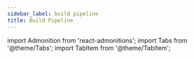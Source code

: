 ```yaml
---
sidebar_label: build pipeline
title: Build Pipeline
---
```

import Admonition from 'react-admonitions';
import Tabs from '@theme/Tabs';
import TabItem from '@theme/TabItem';